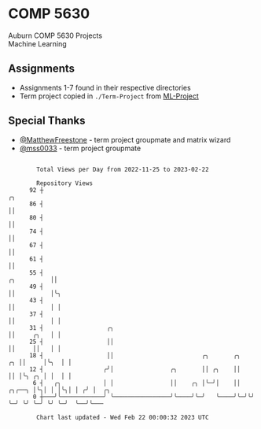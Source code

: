 # COMP 5630
Auburn COMP 5630 Projects  
Machine Learning

## Assignments
- Assignments 1-7 found in their respective directories
- Term project copied in `./Term-Project` from [ML-Project](https://github.com/wumphlett/ML-Project)

## Special Thanks
- [@MatthewFreestone](https://github.com/MatthewFreestone) - term project groupmate and matrix wizard
- [@mss0033](https://github.com/mss0033) - term project groupmate

```

        Total Views per Day from 2022-11-25 to 2023-02-22

        Repository Views
      92 ┼                                                                               ╭╮
      86 ┤                                                                               ││
      80 ┤                                                                               ││
      74 ┤                                                                               ││
      67 ┤                                                                               ││
      61 ┤                                                                               ││
      55 ┤                                                                   ╭╮          ││
      49 ┤                                                                   ││          │╰╮
      43 ┤                                                                   ││          │ │
      37 ┤                                                                   ││          │ │
      31 ┤                  ╭╮                                               ││     ╭╮   │ │
      25 ┤                  ││                                               ││     ││   │ │
      18 ┤                  ││                         ╭╮       ╭╮        ╭╮ ││     │╰╮  │ │
      12 ┤                 ╭╯│                ╭╮       ││ ╭╮    ││        ││ │╰╮ ╭╮ │ │  │ │
       6 ┤   ╭╮            │ │                ││    ╭╮ │╰─╯│    ││ ╭╮╭──╮ │╰╮│ │ │╰╮│ │ ╭╯ │  ╭╮
       0 ┼───╯╰────────────╯ ╰────────────────╯╰────╯╰─╯   ╰────╯╰─╯╰╯  ╰─╯ ╰╯ ╰─╯ ╰╯ ╰─╯  ╰──╯╰───

        Chart last updated - Wed Feb 22 00:00:32 2023 UTC
        
```
